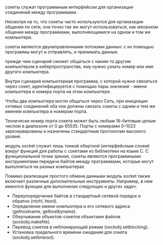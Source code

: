 сокеты служат программным интерфейсом для организации соединений между программами.

Несмотря на то, что сокеты часто используются для организации общения по сети, они точно так же могут использоваться, как механизм общения между программами, выполняющимися на одном и том же компьютере.

сокеты являются двунаправленными потоками данных: с их помощью программы могут и отправлять, и принимать данные.

прежде чем сценарий сможет общаться с каким-то другим компьютером в киберпространстве, ему нужно узнать номер или имя другого компьютера.

Внутри сценария компьютерная программа, с которой нужно связаться через сокет, идентифицируется с помощью пары значений - имени компьютера и номера порта на этом компьютере.

Чтобы два компьютера могли общаться через Сеть, при инициации сетевых соединений оба они должны связать сокеты с одним и тем же именем компьютера и номером порта.

Технически номер порта сокета может быть любым 16-битовым целым числом в диапазоне от 0 до 65535. Порты с номерами 0–1023 зарезервированы и назначены стандартным протоколам высокого уровня. 

модуль socket служит лишь тонкой оберткой (интерфейсным слоем) вокруг функций для работы с сокетами из библиотеки на языке C. 
С функциональной точки зрения, сокеты являются программными инструментами передачи байтов между программами, которые могут выполняться на разных компьютерах

Помимо реализации простого обмена данными модуль socket также включает различные дополнительные инструменты. Например, в нем имеются функции для выполнения следующих и других задач:

 - Переупорядочение байтов в стандартный сетевой порядок и обратно (ntohl, htonl).
 - Определение имени компьютера и его сетевого адреса (gethostname, gethostbyname).
 - Обертывание объектов-сокетов объектами файлов (sockobj.makefile).
 - Перевод сокетов в неблокирующий режим (sockobj.setblocking).
 - Установка предельного времени ожидания для сокета (sockobj.settimeout).
